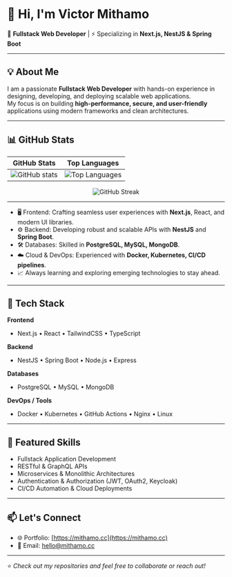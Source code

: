 # 👋 Hi, I'm Victor Mithamo

🚀 **Fullstack Web Developer** | ⚡ Specializing in **Next.js, NestJS & Spring Boot**

---

## 💡 About Me
I am a passionate **Fullstack Web Developer** with hands-on experience in designing, developing, and deploying scalable web applications.  
My focus is on building **high-performance, secure, and user-friendly** applications using modern frameworks and clean architectures.   

---

## 📊 GitHub Stats

| GitHub Stats | Top Languages |
|--------------|---------------|
| ![GitHub stats](https://github-readme-stats.vercel.app/api?username=mithamovictor&show_icons=true&theme=radical) | ![Top Languages](https://github-readme-stats.vercel.app/api/top-langs/?username=mithamovictor&layout=compact&theme=radical) |

<div align="center">
  
![GitHub Streak](https://github-readme-streak-stats.herokuapp.com/?user=mithamovictor&theme=radical)

</div>


---

- 🖥️ Frontend: Crafting seamless user experiences with **Next.js**, React, and modern UI libraries.
- ⚙️ Backend: Developing robust and scalable APIs with **NestJS** and **Spring Boot**.
- 🛠️ Databases: Skilled in **PostgreSQL, MySQL, MongoDB**.
- ☁️ Cloud & DevOps: Experienced with **Docker, Kubernetes, CI/CD pipelines**.
- 📈 Always learning and exploring emerging technologies to stay ahead.

---

## 🔧 Tech Stack

**Frontend**
- Next.js • React • TailwindCSS • TypeScript

**Backend**
- NestJS • Spring Boot • Node.js • Express

**Databases**
- PostgreSQL • MySQL • MongoDB

**DevOps / Tools**
- Docker • Kubernetes • GitHub Actions • Nginx • Linux

---

## 📌 Featured Skills
- Fullstack Application Development  
- RESTful & GraphQL APIs  
- Microservices & Monolithic Architectures  
- Authentication & Authorization (JWT, OAuth2, Keycloak)  
- CI/CD Automation & Cloud Deployments  

---

## 📫 Let's Connect
- 🌐 Portfolio: [https://mithamo.cc](https://mithamo.cc)
- 📧 Email: [hello@mithamo.cc](mailto:hello@mithamo.cc)  

---

⭐️ *Check out my repositories and feel free to collaborate or reach out!*  
